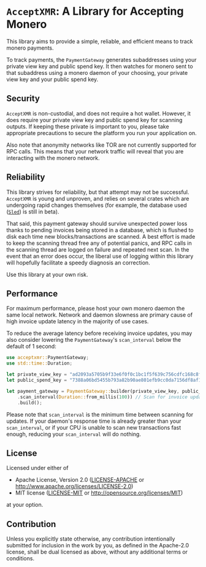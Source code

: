 # `AcceptXMR`: A Library for Accepting Monero

This library aims to provide a simple, reliable, and efficient means to track monero payments.

To track payments, the `PaymentGateway` generates subaddresses using your private view key and
public spend key. It then watches for monero sent to that subaddress using a monero daemon of your
choosing, your private view key and your public spend key.

## Security

`AcceptXMR` is non-custodial, and does not require a hot wallet. However, it does require your
private view key and public spend key for scanning outputs. If keeping these private is important
to you, please take appropriate precautions to secure the platform you run your application on.

Also note that anonymity networks like TOR are not currently supported for RPC calls. This
means that your network traffic will reveal that you are interacting with the monero network.

## Reliability

This library strives for reliability, but that attempt may not be successful. `AcceptXMR` is
young and unproven, and relies on several crates which are undergoing rapid changes themselves
(for example, the database used ([`Sled`](https://docs.rs/sled)) is still in beta).

That said, this payment gateway should survive unexpected power loss thanks to pending invoices
being stored in a database, which is flushed to disk each time new blocks/transactions are
scanned. A best effort is made to keep the scanning thread free any of potential panics, and RPC
calls in the scanning thread are logged on failure and repeated next scan. In the event that an
error does occur, the liberal use of logging within this library will hopefully facilitate a
speedy diagnosis an correction.

Use this library at your own risk.

## Performance

For maximum performance, please host your own monero daemon the same local network. Network and
daemon slowness are primary cause of high invoice update latency in the majority of use cases.

To reduce the average latency before receiving invoice updates, you may also consider lowering
the `PaymentGateway`'s `scan_interval` below the default of 1 second:
```rust
use acceptxmr::PaymentGateway;
use std::time::Duration;

let private_view_key = "ad2093a5705b9f33e6f0f0c1bc1f5f639c756cdfc168c8f2ac6127ccbdab3a03";
let public_spend_key = "7388a06bd5455b793a82b90ae801efb9cc0da7156df8af1d5800e4315cc627b4";

let payment_gateway = PaymentGateway::builder(private_view_key, public_spend_key)
    .scan_interval(Duration::from_millis(100)) // Scan for invoice updates every 100 ms.
    .build();
```

Please note that `scan_interval` is the minimum time between scanning for updates. If your
daemon's response time is already greater than your `scan_interval`, or if your CPU is unable to
scan new transactions fast enough, reducing your `scan_interval` will do nothing.

## License

Licensed under either of

 * Apache License, Version 2.0
   ([LICENSE-APACHE](LICENSE-APACHE) or http://www.apache.org/licenses/LICENSE-2.0)
 * MIT license
   ([LICENSE-MIT](LICENSE-MIT) or http://opensource.org/licenses/MIT)

at your option.

## Contribution

Unless you explicitly state otherwise, any contribution intentionally submitted
for inclusion in the work by you, as defined in the Apache-2.0 license, shall be
dual licensed as above, without any additional terms or conditions.
